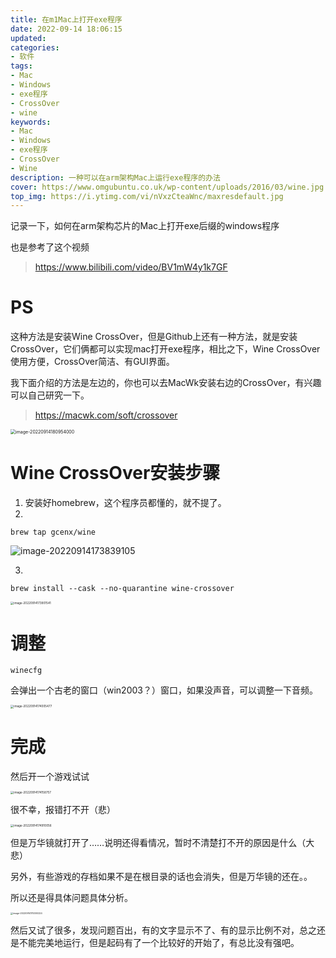 ```yaml
---
title: 在m1Mac上打开exe程序
date: 2022-09-14 18:06:15
updated:
categories: 
- 软件
tags: 
- Mac
- Windows
- exe程序
- CrossOver
- wine
keywords:
- Mac
- Windows
- exe程序
- CrossOver
- Wine
description: 一种可以在arm架构Mac上运行exe程序的办法
cover: https://www.omgubuntu.co.uk/wp-content/uploads/2016/03/wine.jpg
top_img: https://i.ytimg.com/vi/nVxzCteaWnc/maxresdefault.jpg
---
```


记录一下，如何在arm架构芯片的Mac上打开exe后缀的windows程序

也是参考了这个视频

> https://www.bilibili.com/video/BV1mW4y1k7GF

# PS

这种方法是安装Wine CrossOver，但是Github上还有一种方法，就是安装CrossOver，它们俩都可以实现mac打开exe程序，相比之下，Wine CrossOver使用方便，CrossOver简洁、有GUI界面。

我下面介绍的方法是左边的，你也可以去MacWk安装右边的CrossOver，有兴趣可以自己研究一下。

> https://macwk.com/soft/crossover

<img src="https://cdn.jsdelivr.net/gh/01Petard/imageURL@main/img/image-20220914180954000.png" alt="image-20220914180954000" style="zoom: 50%;" />

# Wine CrossOver安装步骤

1. 安装好homebrew，这个程序员都懂的，就不提了。
2. 

```shell
brew tap gcenx/wine
```

<img src="https://cdn.jsdelivr.net/gh/01Petard/imageURL@main/img/image-20220914173839105.png" alt="image-20220914173839105"  />

3. 

```shell
brew install --cask --no-quarantine wine-crossover
```

<img src="https://cdn.jsdelivr.net/gh/01Petard/imageURL@main/img/image-20220914173901541.png" alt="image-20220914173901541" style="zoom: 33%;" />

# 调整

```shell
winecfg
```

会弹出一个古老的窗口（win2003？）窗口，如果没声音，可以调整一下音频。

<img src="https://cdn.jsdelivr.net/gh/01Petard/imageURL@main/img/image-20220914174005477.png" alt="image-20220914174005477" style="zoom:33%;" />

# 完成

然后开一个游戏试试

<img src="https://cdn.jsdelivr.net/gh/01Petard/imageURL@main/img/image-20220914174158757.png" alt="image-20220914174158757" style="zoom: 33%;" />

很不幸，报错打不开（悲）

<img src="/Users/hzx/Library/Application%20Support/typora-user-images/image-20220914174910056.png" alt="image-20220914174910056" style="zoom:33%;" />

但是万华镜就打开了……说明还得看情况，暂时不清楚打不开的原因是什么（大悲）

另外，有些游戏的存档如果不是在根目录的话也会消失，但是万华镜的还在。。

所以还是得具体问题具体分析。

<img src="https://cdn.jsdelivr.net/gh/01Petard/imageURL@main/img/image-20220914175300224.png" alt="image-20220914175300224" style="zoom: 25%;" />

然后又试了很多，发现问题百出，有的文字显示不了、有的显示比例不对，总之还是不能完美地运行，但是起码有了一个比较好的开始了，有总比没有强吧。

